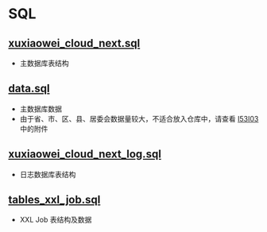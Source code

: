 # SQL

## [xuxiaowei_cloud_next.sql](./xuxiaowei_cloud_next.sql)

- 主数据库表结构

## [data.sql](./data.sql)

- 主数据库数据
- 由于省、市、区、县、居委会数据量较大，不适合放入仓库中，请查看 [I53I03](https://gitee.com/xuxiaowei-cloud/xuxiaowei-cloud/issues/I53I03) 中的附件

## [xuxiaowei_cloud_next_log.sql](./xuxiaowei_cloud_next_log.sql)

- 日志数据库表结构

## [tables_xxl_job.sql](./tables_xxl_job.sql)

- XXL Job 表结构及数据
